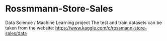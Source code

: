 # Rossmmann-Store-Sales
Data Science / Machine Learning project
The test and train datasets can be taken from the website: https://www.kaggle.com/c/rossmann-store-sales/data
